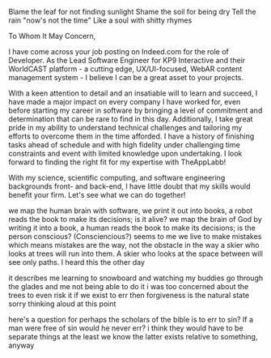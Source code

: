 Blame the leaf for not finding sunlight
Shame the soil for being dry
Tell the rain "now's not the time"
Like a soul with shitty rhymes


To Whom It May Concern,

I have come across your job posting on Indeed.com for the role of Developer. As the Lead Software Engineer for KP9 Interactive and their WorldCAST platform - a cutting edge, UX/UI-focused, WebAR content management system - I believe I can be a great asset to your projects.

With a keen attention to detail and an insatiable will to learn and succeed, I have made a major impact on every company I have worked for, even before starting my career in software by bringing a level of commitment and determination that can be rare to find in this day. Additionally, I take great pride in my ability to understand technical challenges and tailoring my efforts to overcome them in the time afforded. I have a history of finishing tasks ahead of schedule and with high fidelity under challenging time constraints and event with limited knowledge upon undertaking. I look forward to finding the right fit for my expertise with TheAppLabb!

With my science, scientific computing, and software engineering backgrounds front- and back-end, I have little doubt that my skills would benefit your firm. Let's see what we can do together!

we map the human brain with software, we print it out into books, a robot reads the book to make its decisions; is it alive?
we map the brain of God by writing it into a book, a human reads the book to make its decisions; is the person conscious? (Consciencious?)
seems to me we live to make mistakes
which means mistakes are the way, not the obstacle in the way
a skier who looks at trees will run into them. A skier who looks at the space between will see only paths. I heard this the other day

it describes me learning to snowboard and watching my buddies go through the glades and me not being able to do it
i was too concerned about the trees to even risk it
if we exist to err then forgiveness is the natural state
sorry thinking aloud at this point

here's a question
for perhaps the scholars of the bible
is to err to sin? If a man were free of sin would he never err?
i think they would have to be separate things
at the least we know the latter exists
relative to something, anyway
